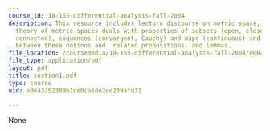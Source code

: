 ```yaml
---
course_id: 18-155-differential-analysis-fall-2004
description: This resource includes lecture discourse on metric space, what the basic
  theory of metric spaces deals with properties of subsets (open, closed, compact,
  connected), sequences (convergent, Cauchy) and maps (continuous) and the relationship
  between these notions and  related propositions, and lemmas.
file_location: /coursemedia/18-155-differential-analysis-fall-2004/e06a3352309b1de0ca1de2ee239afd31_section1.pdf
file_type: application/pdf
layout: pdf
title: section1.pdf
type: course
uid: e06a3352309b1de0ca1de2ee239afd31

---
```

None